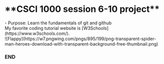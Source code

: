 <h1>**CSCI 1000 session 6-10 project**</h1>
- Purpose: Learn the fundamentals of git and github<br>
My favorite coding tutorial website is [W3Schools](https://www.w3schools.com/).<br>
![Flappy](https://w7.pngwing.com/pngs/895/199/png-transparent-spider-man-heroes-download-with-transparent-background-free-thumbnail.png)


<h3>END</h3>
